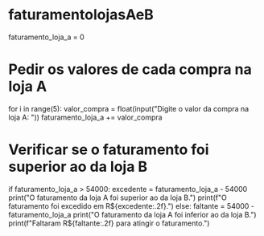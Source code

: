 # faturamentolojasAeB

faturamento_loja_a = 0

# Pedir os valores de cada compra na loja A
for i in range(5):
    valor_compra = float(input("Digite o valor da compra na loja A: "))
    faturamento_loja_a += valor_compra

# Verificar se o faturamento foi superior ao da loja B
if faturamento_loja_a > 54000:
    excedente = faturamento_loja_a - 54000
    print("O faturamento da loja A foi superior ao da loja B.")
    print(f"O faturamento foi excedido em R${excedente:.2f}.")
else:
    faltante = 54000 - faturamento_loja_a
    print("O faturamento da loja A foi inferior ao da loja B.")
    print(f"Faltaram R${faltante:.2f} para atingir o faturamento.")
